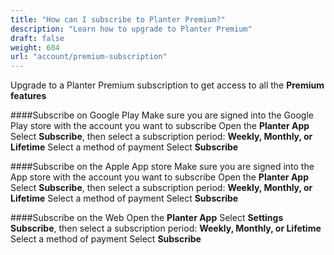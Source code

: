 ```yaml
---
title: "How can I subscribe to Planter Premium?"
description: "Learn how to upgrade to Planter Premium"
draft: false
weight: 604
url: "account/premium-subscription"
---
```


Upgrade to a Planter Premium subscription to get access to all the **Premium features**

####Subscribe on Google Play
Make sure you are signed into the Google Play store with the account you want to subscribe
Open the **Planter App**
Select **Subscribe**, then select a subscription period: **Weekly, Monthly, or Lifetime**
Select a method of payment
Select **Subscribe**

####Subscribe on the Apple App store
Make sure you are signed into the App store with the account you want to subscribe
Open the **Planter App**
Select **Subscribe**, then select a subscription period: **Weekly, Monthly, or Lifetime**
Select a method of payment
Select **Subscribe**

####Subscribe on the Web
Open the **Planter App**
Select **Settings**
**Subscribe**, then select a subscription period: **Weekly, Monthly, or Lifetime**
Select a method of payment
Select **Subscribe**
